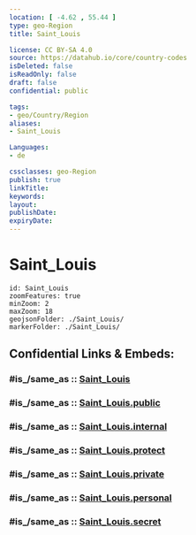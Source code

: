```yaml
---
location: [ -4.62 , 55.44 ] 
type: geo-Region
title: Saint_Louis

license: CC BY-SA 4.0
source: https://datahub.io/core/country-codes
isDeleted: false
isReadOnly: false
draft: false
confidential: public

tags:
- geo/Country/Region
aliases:
- Saint_Louis

Languages:
- de

cssclasses: geo-Region
publish: true
linkTitle: 
keywords: 
layout: 
publishDate: 
expiryDate: 
---
```


# Saint_Louis

```leaflet
id: Saint_Louis
zoomFeatures: true 
minZoom: 2 
maxZoom: 18
geojsonFolder: ./Saint_Louis/
markerFolder: ./Saint_Louis/
```


## Confidential Links & Embeds: 

### #is_/same_as :: [Saint_Louis](/_Standards/Earth/Continent/Africa/Africa~East/Seychelles/Regions~Seychelles/Saint_Louis.md) 

### #is_/same_as :: [Saint_Louis.public](/_public/Earth/Continent/Africa/Africa~East/Seychelles/Regions~Seychelles/Saint_Louis.public.md) 

### #is_/same_as :: [Saint_Louis.internal](/_internal/Earth/Continent/Africa/Africa~East/Seychelles/Regions~Seychelles/Saint_Louis.internal.md) 

### #is_/same_as :: [Saint_Louis.protect](/_protect/Earth/Continent/Africa/Africa~East/Seychelles/Regions~Seychelles/Saint_Louis.protect.md) 

### #is_/same_as :: [Saint_Louis.private](/_private/Earth/Continent/Africa/Africa~East/Seychelles/Regions~Seychelles/Saint_Louis.private.md) 

### #is_/same_as :: [Saint_Louis.personal](/_personal/Earth/Continent/Africa/Africa~East/Seychelles/Regions~Seychelles/Saint_Louis.personal.md) 

### #is_/same_as :: [Saint_Louis.secret](/_secret/Earth/Continent/Africa/Africa~East/Seychelles/Regions~Seychelles/Saint_Louis.secret.md)

